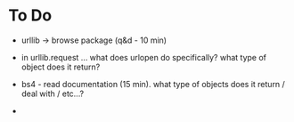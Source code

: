 # To Do

- urllib -> browse package (q&d - 10 min)

- in urllib.request ... what does urlopen do specifically? what type of object does it return?

- bs4 - read documentation (15 min). what type of objects does it return / deal with / etc...?

- 